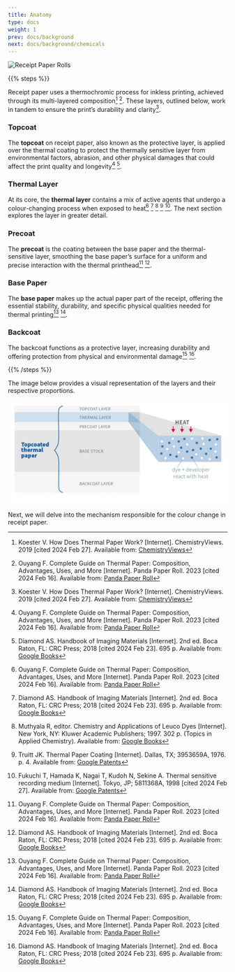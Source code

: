 ```yaml
---
title: Anatomy
type: docs
weight: 1
prev: docs/background
next: docs/background/chemicals
---
```


<!--- COMPLETE --->

![Receipt Paper Rolls](paper-mill_6000x2000.png "Image Courtesy of Panda Paper on Unsplash")

{{% steps %}}

Receipt paper uses a thermochromic process for inkless printing, achieved through its multi-layered composition[^6] [^7]. 
These layers, outlined below, work in tandem to ensure the print’s durability and clarity[^6].

### Topcoat

The **topcoat** on receipt paper, also known as the protective layer, is applied over the thermal coating to protect the thermally sensitive layer from environmental factors, abrasion, and other physical damages that could affect the print quality and longevity[^7] [^9].

### Thermal Layer

At its core, the **thermal layer** contains a mix of active agents that undergo a colour-changing process when exposed to heat[^7] [^9] [^10] [^11] [^12]. 
The next section explores the layer in greater detail.

### Precoat

The **precoat** is the coating between the base paper and the thermal-sensitive layer, smoothing the base paper’s surface for a uniform and precise interaction with the thermal printhead[^7] [^9].

### Base Paper

The **base paper** makes up the actual paper part of the receipt, offering the essential stability, durability, and specific physical qualities needed for thermal printing[^7] [^9].

### Backcoat

The backcoat functions as a protective layer, increasing durability and offering protection from physical and environmental damage[^7] [^9].

{{% /steps %}}

The image below provides a visual representation of the layers and their respective proportions.

![Receipt Paper Layers](rp-layers.jpg "Image Courtesy of Jujo Thermal")

Next, we will delve into the mechanism responsible for the colour change in receipt paper.


<!--- REFERENCES --->

[^1]: Canada Revenue Agency. Business Records [Internet]. Income Tax. 2023 [cited 2024 Feb 19]. Available from: [Canada Revenue Agency()]https://www.canada.ca/en/revenue-agency/services/tax/businesses/topics/sole-proprietorships-partnerships/business-records.html)
[^2]: Moneris. Receipt Requirements [Internet]. Moneris Developers. 2024 [cited 2024 Feb 19]. Available from: [Moneris](https://developer.moneris.com/More/Testing/Receipt%20Requirements)
[^3]: Bank of Canada. Payment Systems [Internet]. n.d. [cited 2024 Feb 26]. Available from: [Bank of Canada](https://www.bankofcanada.ca/2020/07/a-road-map-to-payment-systems/)
[^4]: Grand View Research. Thermal Paper Market Size, Share & Trends Analysis Report By Application (POS, Tags & Label, Lottery & Gaming), By Region (Asia Pacific, North America, Middle East & Africa, Europe), And Segment Forecasts, 2024 - 2030 [Internet]. San Francisco, CA: Grand View Research; 2023 Apr [cited 2024 Feb 26] p. 108. Available from: [Grand View Research](https://www.grandviewresearch.com/industry-analysis/thermal-paper-market)
[^5]: Moustafa K, García PJ, El Khoury F, Pierre S. From Seller Screens to Buyer Screens: Toward a Smart Digital Receipt Solution for Sustainability and Greenhouse Gas Mitigation by Million Tons. Digit Soc. 2023 Nov 30;2(3):53.
[^6]: Koester V. How Does Thermal Paper Work? [Internet]. ChemistryViews. 2019 [cited 2024 Feb 27]. Available from: [ChemistryViews](https://www.chemistryviews.org/details/ezine/11146606/How_Does_Thermal_Paper_Work/)
[^7]: Ouyang F. Complete Guide on Thermal Paper: Composition, Advantages, Uses, and More [Internet]. Panda Paper Roll. 2023 [cited 2024 Feb 16]. Available from: [Panda Paper Roll](https://pandapaperroll.com/complete-guide-on-thermal-paper/)
[^8]: Pivnenko K, Pedersen GA, Eriksson E, Astrup TF. Bisphenol A and its structural analogues in household waste paper. Waste Manag. 2015 Oct 1;44:39–47.
[^9]: Diamond AS. Handbook of Imaging Materials [Internet]. 2nd ed. Boca Raton, FL: CRC Press; 2018 [cited 2024 Feb 23]. 695 p. Available from: [Google Books](https://books.google.com/books?id=w2K1DwAAQBAJ&vq=two+color+thermal+printing&source=gbs_navlinks_s)
[^10]: Muthyala R, editor. Chemistry and Applications of Leuco Dyes [Internet]. New York, NY: Kluwer Academic Publishers; 1997. 302 p. (Topics in Applied Chemistry). Available from: [Google Books](https://books.google.com/books/about/Chemistry_and_Applications_of_Leuco_Dyes.html?id=5bPkBwAAQBAJ)
[^11]: Truitt JK. Thermal Paper Coating [Internet]. Dallas, TX; 3953659A, 1976. p. 4. Available from: [Google Patents](https://patents.google.com/patent/US3953659)
[^12]: Fukuchi T, Hamada K, Nagai T, Kudoh N, Sekine A. Thermal sensitive recording medium [Internet]. Tokyo, JP; 5811368A, 1998 [cited 2024 Feb 27]. Available from: [Google Patents](https://patents.google.com/patent/US5811368A/en)
[^13]: PubChem. Fluoran [Internet]. Compound Summary. 2024 [cited 2024 Feb 20]. Available from:[PubChem](https://pubchem.ncbi.nlm.nih.gov/compound/68994)
[^14]: PubChem. Crystal Violet Lactone [Internet]. Compound Summary. 2024 [cited 2024 Feb 20]. Available from: [PubChem](https://pubchem.ncbi.nlm.nih.gov/compound/73773)
[^15]: PubChem. Bisphenol A [Internet]. Compound Summary. 2024 [cited 2024 Feb 20]. Available from: [PubChem](https://pubchem.ncbi.nlm.nih.gov/compound/6623)
[^16]: PubChem. 4,4’-Sulfonyldiphenol (Bisphenol S) [Internet]. Compound Summary. 2024 [cited 2024 Feb 20]. Available from: [PubChem](https://pubchem.ncbi.nlm.nih.gov/compound/6626)
[^17]: Bousoumah R, Leso V, Iavicoli I, Huuskonen P, Viegas S, Porras SP, et al. Biomonitoring of occupational exposure to bisphenol A, bisphenol S and bisphenol F: A systematic review. Sci Total Environ. 2021 Aug 20;783:146905.
[^18]: Gogoi A, Neog B. The dark side of thermal printed paper. Curr Sci. 2016 Jan;110(1):11–2.
[^19]: International Organization for Standardization. Environmental Management: Life Cycle Assessment, Principles & Framework [Internet]. International Organization for Standardization; 2006. Available from: [ISO](https://www.iso.org/standard/37456.html)
[^20]: International Organization for Standardization. Environmental Management: Life Cycle Assessment, Requirements & Guidelines [Internet]. International Organization for Standardization; 2006. Available from: [ISO](https://www.iso.org/standard/38498.html)
[^21]: Astrup TF, Tonini D, Turconi R, Boldrin A. Life cycle assessment of thermal Waste-to-Energy technologies: Review and recommendations. Waste Manag. 2015 Mar 1;37:104–15.
[^22]: Biedermann S, Tschudin P, Grob K. Transfer of bisphenol A from thermal printer paper to the skin. Anal Bioanal Chem. 2010 Sep 1;398(1):571–6.
[^23]: O’Callaghan-Gordo C, Orta-Martínez M, Kogevinas M. Health effects of non-occupational exposure to oil extraction. Environ Health. 2016 Apr 26;15(1):56.
[^24]: Yadav UK, Dewan R, Verma N, Singh A. Prominent Safety and Health Hazards During Crude Extraction: A Review of Process. J Fail Anal Prev. 2021 Apr 1;21(2):604–9.
[^25]: Onyije FM, Hosseini B, Togawa K, Schüz J, Olsson A. Cancer Incidence and Mortality among Petroleum Industry Workers and Residents Living in Oil Producing Communities: A Systematic Review and Meta-Analysis. Int J Environ Res Public Health. 2021 Jan;18(8):4343.
[^26]: Torén K, Neitzel R, Sallsten G, Andersson E. Occupational exposure to soft paper dust and mortality. Occup Environ Med. 2020 Aug;77(8):549–54.
[^27]: Torén K, Hagberg S, Westberg H. Health effects of working in pulp and paper mills: exposure, obstructive airways diseases, hypersensitivity reactions, and cardiovascular diseases. Am J Ind Med. 1996 Feb;29(2):111–22.
[^28]: IARC Working Group on the Evaluation of Carcinogenic Risks to Humans. Occupational Exposures in Petroleum Refining; Crude Oil and Major Petroleum Fuels [Internet]. Lyon, FR: International Agency for Research on Cancer; 1989 [cited 2024 Mar 4]. (IARC Monographs on the Evaluation of Carcinogenic Risks to Humans). Available from: [NCBI](https://www.ncbi.nlm.nih.gov/books/NBK531261/)
[^29]: Occupational Safety and Health Administration. Hydrogen Sulfide [Internet]. Occupational Chemical Database. n.d. [cited 2024 Feb 28]. Available from: [OSHA](https://www.osha.gov/hydrogen-sulfide/standards)
[^30]: Canadian Centre for Occupational Health and Safety. Hydrogen Sulfide [Internet]. Chemical Profile. 2024 [cited 2024 Feb 28]. Available from: [CCOHS](https://www.ccohs.ca/oshanswers/chemicals/chem_profiles/hydrogen_sulfide.html)
[^31]: European Chemicals Agency. Hydrogen Sulfide [Internet]. Substance Infocard. 2023 [cited 2024 Feb 28]. Available from: [ECHA](https://echa.europa.eu/substance-information/-/substanceinfo/100.029.070)
[^32]: Occupational Safety and Health Administration. Permissible Exposure Limits, Annotated Tables [Internet]. Occupational Chemical Database. 2021 [cited 2024 Feb 28]. Available from: [OSHA](https://www.osha.gov/annotated-pels/table-z-1)
[^33]: Canadian Centre for Occupational Health and Safety. Acetone [Internet]. Chemical Profile. 2023 [cited 2024 Feb 28]. Available from: [CCOHS](https://www.ccohs.ca/oshanswers/chemicals/chem_profiles/acetone.html)
[^34]: European Chemicals Agency. Acetone [Internet]. Substance Infocard. 2023 [cited 2024 Feb 28]. Available from: [ECHA](https://echa.europa.eu/substance-information/-/substanceinfo/100.000.602)
[^35]: Occupational Safety and Health Administration. Woodworking: Health Hazards, Wood Dust, & Carcinogens [Internet]. Woodworking eTool. n.d. [cited 2024 Feb 28]. Available from: [OSHA](https://www.osha.gov/etools/woodworking/health-hazards/wood-dust)
[^36]: Canadian Centre for Occupational Health and Safety. Wood Dust [Internet]. Chemical Profile. 2023 [cited 2024 Feb 28]. Available from: [CCOHS](https://www.ccohs.ca/oshanswers/chemicals/wood_dust.html)
[^37]: European Parliament. Protecting workers: stricter limits on cancer-causing substances [Internet]. Press Room. 2017 [cited 2024 Feb 28]. Available from: [European Parliament](https://www.europarl.europa.eu/news/en/press-room/20170829IPR82604/)protecting-workers-stricter-limits-on-cancer-causing-substances
[^38]: Liao C, Kannan K. Widespread Occurrence of Bisphenol A in Paper and Paper Products: Implications for Human Exposure. Environ Sci Technol. 2011 Nov 1;45(21):9372–9.
[^39]: Caporossi L, Papaleo B. Bisphenol A and Metabolic Diseases: Challenges for Occupational Medicine. Int J Environ Res Public Health. 2017 Sep;14(9):959.
[^40]: Ndaw S, Remy A, Denis F, Marsan P, Jargot D, Robert A. Occupational exposure of cashiers to bisphenol S via thermal paper. Toxicol Lett. 2018 Dec 1;298:106–11.
[^41]: PubChem. 2-Anilino-3-methyl-6-(dibutylamino)fluoran [Internet]. Laboratory Chemical Safety Summary (LCSS) Datasheet. 2024 [cited 2024 Feb 20]. Available from: [PubChem](https://pubchem.ncbi.nlm.nih.gov/compound/3534526)
[^42]: PubChem. Crystal Violet Lactone [Internet]. Laboratory Chemical Safety Summary (LCSS) Datasheet. 2024 [cited 2024 Feb 20]. Available from: https://pubchem.ncbi.nlm.nih.gov/compound/73773
[^43]: PubChem. Bisphenol A [Internet]. Laboratory Chemical Safety Summary (LCSS) Datasheet. 2024 [cited 2024 Feb 20]. Available from: [PubChem](https://pubchem.ncbi.nlm.nih.gov/compound/6623)
[^44]: PubChem. 4,4’-Sulfonyldiphenol (Bisphenol S) [Internet]. Laboratory Chemical Safety Summary (LCSS) Datasheet. 2024 [cited 2024 Feb 20]. Available from: [PubChem](https://pubchem.ncbi.nlm.nih.gov/compound/6626)
[^45]: Hormann AM, Saal FS vom, Nagel SC, Stahlhut RW, Moyer CL, Ellersieck MR, et al. Holding Thermal Receipt Paper and Eating Food after Using Hand Sanitizer Results in High Serum Bioactive and Urine Total Levels of Bisphenol A (BPA). PLoS One. 2014 Oct 22;9(10):e110509.
[^46]: Ribeiro E, Ladeira C, Viegas S. Occupational Exposure to Bisphenol A (BPA): A Reality That Still Needs to Be Unveiled. Toxics. 2017 Sep;5(3):22.
[^47]: Hehn RS. NHANES Data Support Link between Handling of Thermal Paper Receipts and Increased Urinary Bisphenol A Excretion. Environ Sci Technol. 2016 Jan 5;50(1):397–404.
[^48]: Hormann AM. Bisphenol A (BPA) in Human Serum and Urine: Exposure via Dermal Absorption from Thermal Paper Receipts and Oral Ingestion after Transfer from Hand to Food [Internet] [M.A.]. [Columbia, MO]: University of Missouri; 2013 [cited 2024 Mar 4]. Available from: [University of Missouri](https://hdl.handle.net/10355/43992)
[^49]: Molina-Molina JM, Jiménez-Díaz I, Fernández MF, Rodriguez-Carrillo A, Peinado FM, Mustieles V, et al. Determination of bisphenol A and bisphenol S concentrations and assessment of estrogen- and anti-androgen-like activities in thermal paper receipts from Brazil, France, and Spain. Environ Res. 2019 Mar 1;170:406–15.
[^50]: Occupational Safety and Health Administration. Bisphenol A [Internet]. Occupational Chemical Database. 2020 [cited 2024 Feb 28]. Available from: [OSHA](https://www.osha.gov/chemicaldata/841)
[^51]: IMAP Group. Bisphenol S (BPS)-based polymers: Human health tier II assessment [Internet]. IMAP Group; 2020 [cited 2024 Feb 28]. Available from: [IMAP Group](https://www.nicnas.gov.au/chemical-information/imap-assessments/imap-group-assessment-report?assessment_id=14770)
[^52]: National Institute for Public Health and the Environment (NL). Overview of Occupational Exposure Limits within Europe. National Institute for Public Health and the Environment (NL); 2014.
[^53]: Schwartz AW, Landrigan PJ. Bisphenol A in Thermal Paper Receipts: An Opportunity for Evidence-Based Prevention. Environ Health Perspect. 2012 Jan;120(1):a14–5.